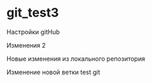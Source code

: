 # git_test3

Настройки gitHub

Изменения 2

Новые изменения из локального репозитория

Изменение новой ветки test git
